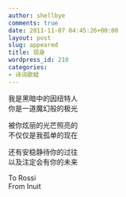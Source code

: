 ```yaml
---
author: shellbye
comments: true
date: 2011-11-07 04:45:26+00:00
layout: post
slug: appeared
title: 现身
wordpress_id: 210
categories:
- 诗词歌赋
---
```


我是黑暗中的因纽特人  
你是一道魔幻般的极光  
  
被你炫丽的光芒照亮的  
不仅仅是我孤单的现在  
  
还有安稳静待你的过往  
以及注定会有你的未来  
  
To Rossi  
From Inuit
